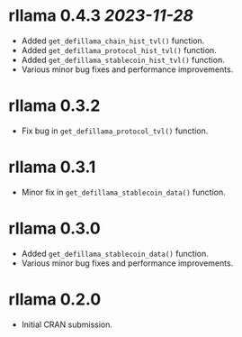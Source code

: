 # rllama 0.4.3 _2023-11-28_

- Added `get_defillama_chain_hist_tvl()` function.
- Added `get_defillama_protocol_hist_tvl()` function.
- Added `get_defillama_stablecoin_hist_tvl()` function.
- Various minor bug fixes and performance improvements.

# rllama 0.3.2

- Fix bug in `get_defillama_protocol_tvl()` function.

# rllama 0.3.1

- Minor fix in `get_defillama_stablecoin_data()` function.

# rllama 0.3.0

- Added `get_defillama_stablecoin_data()` function.
- Various minor bug fixes and performance improvements.

# rllama 0.2.0

- Initial CRAN submission.
